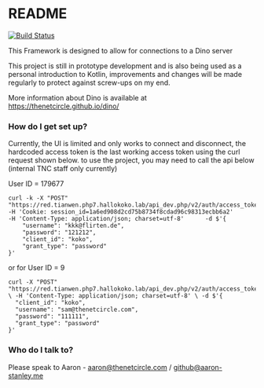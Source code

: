# README #

[![Build Status](https://travis-ci.org/thenetcircle/dino-android-framework.svg?branch=master)](https://travis-ci.org/thenetcircle/dino-android-framework)

This Framework is designed to allow for connections to a Dino server

This project is still in prototype development and is also being used as a personal introduction to Kotlin, improvements and changes will be made regularly to protect against screw-ups on my end.

More information about Dino is available at https://thenetcircle.github.io/dino/

### How do I get set up? ###

Currently, the UI is limited and only works to connect and disconnect, the hardcoded access token is the last working access token using the curl request shown below. to use the project, you may need to call the api below (internal TNC staff only currently)

User ID = 179677

	curl -k -X "POST" "https://red.tianwen.php7.hallokoko.lab/api_dev.php/v2/auth/access_token.json"      -H 'Cookie: session_id=1a6ed908d2cd75b8734f8cdad96c98313ecbb6a2'      -H 'Content-Type: application/json; charset=utf-8'      -d $'{
  		"username": "kkk@flirten.de",
  		"password": "121212",
  		"client_id": "koko",
  		"grant_type": "password"
	}'
or for User ID = 9

	curl -X "POST" "https://red.tianwen.php7.hallokoko.lab/api_dev.php/v2/auth/access_token.json" \ -H 'Content-Type: application/json; charset=utf-8' \ -d $'{
      "client_id": "koko",
      "username": "sam@thenetcircle.com",
      "password": "111111",
      "grant_type": "password"
    }'


### Who do I talk to? ###

Please speak to Aaron - aaron@thenetcircle.com / github@aaron-stanley.me

